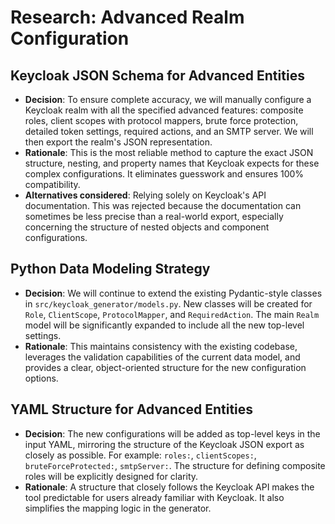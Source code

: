 # Research: Advanced Realm Configuration

## Keycloak JSON Schema for Advanced Entities

*   **Decision**: To ensure complete accuracy, we will manually configure a Keycloak realm with all the specified advanced features: composite roles, client scopes with protocol mappers, brute force protection, detailed token settings, required actions, and an SMTP server. We will then export the realm's JSON representation.
*   **Rationale**: This is the most reliable method to capture the exact JSON structure, nesting, and property names that Keycloak expects for these complex configurations. It eliminates guesswork and ensures 100% compatibility.
*   **Alternatives considered**: Relying solely on Keycloak's API documentation. This was rejected because the documentation can sometimes be less precise than a real-world export, especially concerning the structure of nested objects and component configurations.

## Python Data Modeling Strategy

*   **Decision**: We will continue to extend the existing Pydantic-style classes in `src/keycloak_generator/models.py`. New classes will be created for `Role`, `ClientScope`, `ProtocolMapper`, and `RequiredAction`. The main `Realm` model will be significantly expanded to include all the new top-level settings.
*   **Rationale**: This maintains consistency with the existing codebase, leverages the validation capabilities of the current data model, and provides a clear, object-oriented structure for the new configuration options.

## YAML Structure for Advanced Entities

*   **Decision**: The new configurations will be added as top-level keys in the input YAML, mirroring the structure of the Keycloak JSON export as closely as possible. For example: `roles:`, `clientScopes:`, `bruteForceProtected:`, `smtpServer:`. The structure for defining composite roles will be explicitly designed for clarity.
*   **Rationale**: A structure that closely follows the Keycloak API makes the tool predictable for users already familiar with Keycloak. It also simplifies the mapping logic in the generator.
